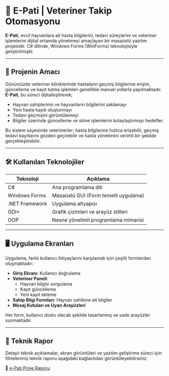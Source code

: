 # 🐾 E-Pati | Veteriner Takip Otomasyonu

**E-Pati**, evcil hayvanlara ait hasta bilgilerini, tedavi süreçlerini ve veteriner işlemlerini dijital ortamda yönetmeyi amaçlayan bir masaüstü yazılım projesidir. C# dilinde, Windows Forms (WinForms) teknolojisiyle geliştirilmiştir.

---

## 🎯 Projenin Amacı

Günümüzde veteriner kliniklerinde hastaların geçmiş bilgilerine erişim, güncelleme ve kayıt tutma işlemleri genellikle manuel yollarla yapılmaktadır. **E-Pati**, bu süreci dijitalleştirerek;

- Hayvan sahiplerinin ve hayvanların bilgilerini saklamayı
- Yeni hasta kaydı oluşturmayı
- Tedavi geçmişini görüntülemeyi
- Bilgiler üzerinde güncelleme ve silme işlemlerini
kolaylaştırmayı hedefler.

Bu sistem sayesinde veterinerler; hasta bilgilerine hızlıca erişebilir, geçmiş tedavi kayıtlarını gözden geçirebilir ve hasta yönetimini verimli bir şekilde gerçekleştirebilir.

---

## 🛠 Kullanılan Teknolojiler

| Teknoloji       | Açıklama                                  |
|----------------|-------------------------------------------|
| C#             | Ana programlama dili                      |
| Windows Forms  | Masaüstü GUI (Form temelli uygulama)      |
| .NET Framework | Uygulama altyapısı                        |
| GDI+           | Grafik çizimleri ve arayüz stilleri       |
| OOP            | Nesne yönelimli programlama mimarisi      |

---

## 🖥 Uygulama Ekranları

Uygulama, farklı kullanıcı ihtiyaçlarını karşılamak için çeşitli formlardan oluşmaktadır:

- **Giriş Ekranı**: Kullanıcı doğrulama
- **Veteriner Paneli**:
  - Hayvan bilgisi sorgulama
  - Kayıt güncelleme
  - Yeni kayıt ekleme
- **Sahip Bilgi Formları**: Hayvan sahibine ait bilgiler
- **Mesaj Kutuları ve Uyarı Arayüzleri**

Her form, kullanıcı dostu olacak şekilde tasarlanmış ve sade arayüzler sunmaktadır.

---

## 📎 Teknik Rapor

Detaylı teknik açıklamalar, ekran görüntüleri ve yazılım geliştirme süreci için filtrelenmiş teknik raporu aşağıdaki bağlantıdan görüntüleyebilirsiniz:

📄 [e-Pati Proje Raporu](./e-Pati_Proje_Raporu.pdf) 